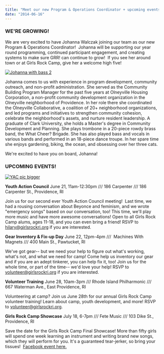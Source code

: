 ```yaml
---
title: "Meet our new Program & Operations Coordinator + upcoming events!"
date: "2014-06-16"
---
```


### WE'RE GROWING!

We are very excited to have Johanna Walczak joining our team as our new Program & Operations Coordinator!  Johanna will be supporting our year round programming, continued participant engagement, and creating systems to make sure GRR! can continue to grow!  If you see her around town or at Girls Rock Camp, give her a welcome high five!

[![Johanna with bass 2](/uploads/blogpost/Johanna-with-bass-2-300x168.jpg)](http://girlsrockri.org/wp-content/uploads/2014/06/Johanna-with-bass-2.jpg)

Johanna comes to us with experience in program development, community outreach, and non-profit administration. She served as the Community Building Program Manager for the past five years at Olneyville Housing Corporation, a non-profit community development organization in the Olneyville neighborhood of Providence. In her role there she coordinated the Olneyville Collaborative, a coalition of 20+ neighborhood organizations, and led programs and initiatives to strengthen community cohesion, celebrate the neighborhood's assets, and nurture resident leadership. A graduate of Clark University, she holds a Master's degree in Community Development and Planning. She plays trombone in a 20-piece rowdy brass band, the What Cheer? Brigade. She has also played bass and vocals in various bands and performed in an 18-piece dance troupe. In her spare time she enjoys gardening, biking, the ocean, and obsessing over her three cats.

We're excited to have you on board, Johanna!

### UPCOMING EVENTS!

[![YAC pic bigger](/uploads/blogpost/YAC-pic-bigger-300x168.jpg)](http://girlsrockri.org/wp-content/uploads/2014/06/YAC-pic-bigger.jpg)

**Youth Action Council** June 21, 11am-12:30pm /// 186 Carpenter /// 186 Carpenter St., Providence, RI

Join us for our second ever Youth Action Council meeting!  Last time, we had a rousing conversation about Beyonce and feminism, and we wrote "emergency songs" based on our conversation, too! This time, we'll play more music and have more awesome conversations! Open to all Girls Rock Camp alums, ages 11-18, and you can even bring a friend! RSVP to hilary@girlsrockri.org if you are interested.

**Gear Inventory & Fix-up Day** June 22, 12pm-4pm ///  Machines With Magnets /// 400 Main St., Pawtucket, RI

We've got gear-- but we need your help to figure out what's working, what's not, and what we need for camp! Come help us inventory our gear and if you are an adept tinkerer, you can help fix it, too! Join us for the whole time, or part of the time-- we'd love your help! RSVP to volunteer@girlsrockri.org if you are interested.

**Volunteer Training** June 28, 10am-3pm /// Rhode Island Philharmonic /// 667 Waterman Ave., East Providence, RI

Volunteering at camp? Join us June 28th for our annual Girls Rock Camp volunteer training! Learn about camp, youth development, and more! RSVP to volunteer@girlsrockri.org.

**Girls Rock Camp Showcase** July 18, 6-7pm /// Fete Music /// 103 Dike St., Providence, RI

Save the date for the Girls Rock Camp Final Showcase! More than fifty girls will spend one week learning an instrument and writing brand new songs, which they will perform for you. It's a guaranteed tear-jerker, so bring your tissues!  [Facebook event here.](https://www.facebook.com/events/646750415393066/)
